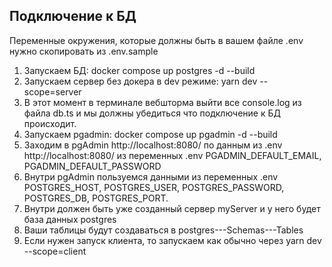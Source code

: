 ## Подключение к БД

Переменные окружения, которые должны быть в вашем файле .env нужно скопировать из .env.sample

1) Запускаем БД: docker compose up postgres -d --build
2) Запускаем сервер без докера в dev режиме: yarn dev --scope=server
3) В этот момент в терминале вебшторма выйти все console.log из файла db.ts
   и мы должны убедиться что подключение к БД происходит.
4) Запускаем pgadmin:
   docker compose up pgadmin -d --build
5) Заходим в pgAdmin http://localhost:8080/ по данным из .env http://localhost:8080/
   из переменных .env PGADMIN_DEFAULT_EMAIL, PGADMIN_DEFAULT_PASSWORD
6) Внутри pgAdmin пользуемся данными из переменных .env POSTGRES_HOST,
   POSTGRES_USER, POSTGRES_PASSWORD, POSTGRES_DB, POSTGRES_PORT.
7) Внутри должен быть уже созданный сервер myServer и у него будет база данных postgres
8) Ваши таблицы будут создаваться в postgres---Schemas---Tables
9) Если нужен запуск клиента, то запускаем как обычно через yarn dev --scope=client


